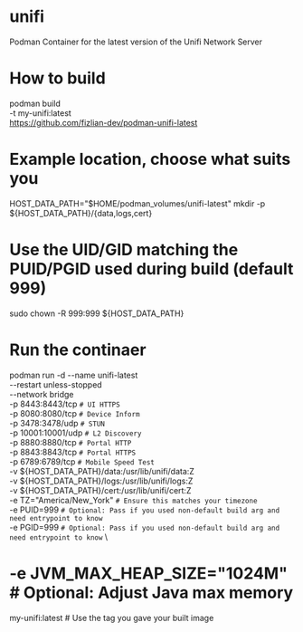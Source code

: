   # unifi
Podman Container for the latest version of the Unifi Network Server

  # How to build
  
podman build \
  -t my-unifi:latest \
  https://github.com/fizlian-dev/podman-unifi-latest

  # Example location, choose what suits you
  
HOST_DATA_PATH="$HOME/podman_volumes/unifi-latest"
mkdir -p ${HOST_DATA_PATH}/{data,logs,cert}

  # Use the UID/GID matching the PUID/PGID used during build (default 999)
  
sudo chown -R 999:999 ${HOST_DATA_PATH}

  # Run the continaer

  podman run -d --name unifi-latest \
  --restart unless-stopped \
  --network bridge \
  -p 8443:8443/tcp `# UI HTTPS` \
  -p 8080:8080/tcp `# Device Inform` \
  -p 3478:3478/udp `# STUN` \
  -p 10001:10001/udp `# L2 Discovery` \
  -p 8880:8880/tcp `# Portal HTTP` \
  -p 8843:8843/tcp `# Portal HTTPS` \
  -p 6789:6789/tcp `# Mobile Speed Test` \
  -v ${HOST_DATA_PATH}/data:/usr/lib/unifi/data:Z \
  -v ${HOST_DATA_PATH}/logs:/usr/lib/unifi/logs:Z \
  -v ${HOST_DATA_PATH}/cert:/usr/lib/unifi/cert:Z \
  -e TZ="America/New_York" `# Ensure this matches your timezone` \
  -e PUID=999 `# Optional: Pass if you used non-default build arg and need entrypoint to know` \
  -e PGID=999 `# Optional: Pass if you used non-default build arg and need entrypoint to know` \
  # -e JVM_MAX_HEAP_SIZE="1024M" # Optional: Adjust Java max memory
  my-unifi:latest # Use the tag you gave your built image
